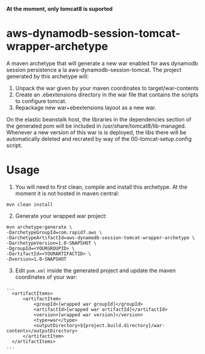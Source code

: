 **__At the moment, only tomcat8 is suported__**

# aws-dynamodb-session-tomcat-wrapper-archetype
A maven archetype that will generate a new war enabled for aws dynamodb session persistence a la aws-dynamodb-session-tomcat. The project generated by this archetype will:
1.  Unpack the war given by your maven coordinates to target/war-contents
2.  Create an .ebextensions directory in the war file that contains the scripts to configure tomcat.
3.  Repackage new war+ebextensions layout as a new war.

On the elastic beanstalk host, the libraries in the dependencies section of the generated pom will be included in /usr/share/tomcat8/lib-managed. Whenever a new version of this war is is deployed, the libs there will be automatically deleted and recrated by way of the 00-tomcat-setup.config script.

# Usage
1.  You will need to first clean, compile and install this archetype. At the moment it is not hosted in maven central:

  ```
  mvn clean install
  ```
2.  Generate your wrapped war project:

  ```
  mvn archetype:generate \
  -DarchetypeGroupId=com.rapid7.aws \
  -DarchetypeArtifactId=aws-dynamodb-session-tomcat-wrapper-archetype \
  -DarchetypeVersion=1.0-SNAPSHOT \
  -DgroupId=<YOURGROUPID> \
  -DartifactId=<YOURARTIFACTID> \
  -Dversion=1.0-SNAPSHOT
  ```

3.  Edit ``pom.xml`` inside the generated project and update the maven coordinates of your war:

  ```
  ...
    <artifactItems>
        <artifactItem>
            <groupId>[wrapped war groupId]</groupId>
            <artifactId>[wrapped war artifactId]</artifactId>
            <version>[wrapped war version]</version>
            <type>war</type>
            <outputDirectory>${project.build.directory}/war-contents</outputDirectory>
        </artifactItem>
    </artifactItems>
  ...
  ```
